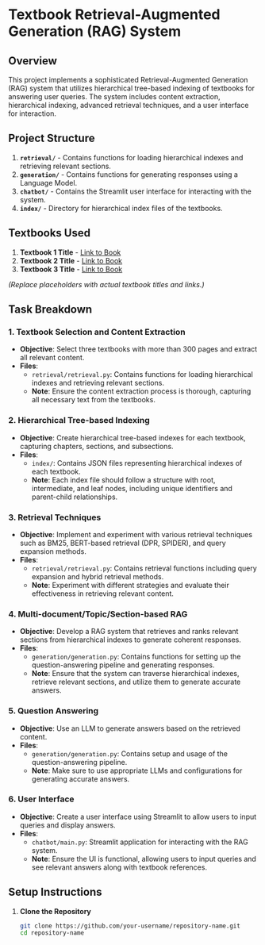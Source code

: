 # Textbook Retrieval-Augmented Generation (RAG) System

## Overview

This project implements a sophisticated Retrieval-Augmented Generation (RAG) system that utilizes hierarchical tree-based indexing of textbooks for answering user queries. The system includes content extraction, hierarchical indexing, advanced retrieval techniques, and a user interface for interaction.

## Project Structure

1. **`retrieval/`** - Contains functions for loading hierarchical indexes and retrieving relevant sections.
2. **`generation/`** - Contains functions for generating responses using a Language Model.
3. **`chatbot/`** - Contains the Streamlit user interface for interacting with the system.
4. **`index/`** - Directory for hierarchical index files of the textbooks.

## Textbooks Used

1. **Textbook 1 Title** - [Link to Book](#)
2. **Textbook 2 Title** - [Link to Book](#)
3. **Textbook 3 Title** - [Link to Book](#)

*(Replace placeholders with actual textbook titles and links.)*

## Task Breakdown

### 1. Textbook Selection and Content Extraction

- **Objective**: Select three textbooks with more than 300 pages and extract all relevant content.
- **Files**:
  - `retrieval/retrieval.py`: Contains functions for loading hierarchical indexes and retrieving relevant sections.
  - **Note**: Ensure the content extraction process is thorough, capturing all necessary text from the textbooks.

### 2. Hierarchical Tree-based Indexing

- **Objective**: Create hierarchical tree-based indexes for each textbook, capturing chapters, sections, and subsections.
- **Files**:
  - `index/`: Contains JSON files representing hierarchical indexes of each textbook.
  - **Note**: Each index file should follow a structure with root, intermediate, and leaf nodes, including unique identifiers and parent-child relationships.

### 3. Retrieval Techniques

- **Objective**: Implement and experiment with various retrieval techniques such as BM25, BERT-based retrieval (DPR, SPIDER), and query expansion methods.
- **Files**:
  - `retrieval/retrieval.py`: Contains retrieval functions including query expansion and hybrid retrieval methods.
  - **Note**: Experiment with different strategies and evaluate their effectiveness in retrieving relevant content.

### 4. Multi-document/Topic/Section-based RAG

- **Objective**: Develop a RAG system that retrieves and ranks relevant sections from hierarchical indexes to generate coherent responses.
- **Files**:
  - `generation/generation.py`: Contains functions for setting up the question-answering pipeline and generating responses.
  - **Note**: Ensure that the system can traverse hierarchical indexes, retrieve relevant sections, and utilize them to generate accurate answers.

### 5. Question Answering

- **Objective**: Use an LLM to generate answers based on the retrieved content.
- **Files**:
  - `generation/generation.py`: Contains setup and usage of the question-answering pipeline.
  - **Note**: Make sure to use appropriate LLMs and configurations for generating accurate answers.

### 6. User Interface

- **Objective**: Create a user interface using Streamlit to allow users to input queries and display answers.
- **Files**:
  - `chatbot/main.py`: Streamlit application for interacting with the RAG system.
  - **Note**: Ensure the UI is functional, allowing users to input queries and see relevant answers along with textbook references.

## Setup Instructions

1. **Clone the Repository**

   ```sh
   git clone https://github.com/your-username/repository-name.git
   cd repository-name
